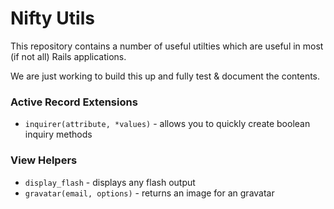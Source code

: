 # Nifty Utils

This repository contains a number of useful utilties which are useful in most (if not all)
Rails applications.

We are just working to build this up and fully test & document the contents.

### Active Record Extensions

* `inquirer(attribute, *values)` - allows you to quickly create boolean inquiry methods

### View Helpers

* `display_flash` - displays any flash output
* `gravatar(email, options)` - returns an image for an gravatar
